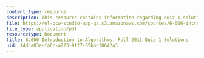 ```yaml
---
content_type: resource
description: This resource contains information regarding quiz 1 solution.
file: https://ol-ocw-studio-app-qa.s3.amazonaws.com/courses/6-006-introduction-to-algorithms-fall-2011/14dca83afa6ba2239ff765bbcf0642a3_MIT6_006F11_quiz1_sol.pdf
file_type: application/pdf
resourcetype: Document
title: 6.006 Introduction to Algorithms, Fall 2011 Quiz 1 Solutions
uid: 14dca83a-fa6b-a223-9ff7-65bbcf0642a3
---
```

